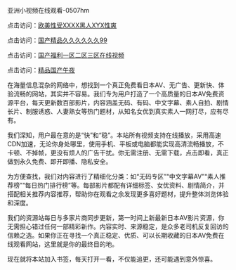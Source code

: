 亚洲小视频在线观看-0507hm


点击访问：<a href="https://bered.pages.dev/">欧美性受XXXX黑人XYX性爽</a>

点击访问：<a href="https://fdhf-454.pages.dev/">国产精品久久久久久久99</a>

点击访问：<a href="https://bered.pages.dev/">国产福利一区二区三区在线视频</a>

点击访问：<a href="https://rtj-3zo.pages.dev/">精品国产午夜</a>


在海量信息混杂的网络中，想找到一个真正免费看日本AV、无广告、更新快、体验流畅的网站，其实并不容易。我们专为用户打造了一个高质量的日本AV免费资源平台，每天更新数百部影片，内容涵盖无码、有码、中文字幕、素人自拍、剧情长片、制服诱惑、人妻熟女等热门题材，从知名女优到真实素人一网打尽，应有尽有。

我们深知，用户最在意的是“快”和“稳”。本站所有视频支持在线播放，采用高速CDN加速，无论你身处哪里，使用手机、平板或电脑都能实现高清流畅播放，不卡顿、不掉帧，更没有烦人的广告干扰。你无需注册、无需下载，点击即看，真正做到永久免费、即开即播、隐私安全。

为方便查找，我们对内容进行了精细化分类：如“无码专区”“中文字幕AV”“素人推荐榜”“每日热门排行榜”等。每部影片都配有详细标签、女优资料、剧情简介，并搭配相关推荐内容推荐，帮助你在观看之余发现更多喜好题材，提升整体浏览体验和深度。

我们的资源站每日与多家片商同步更新，第一时间上新最新日本AV影片资源，你无需担心错过任何一部精彩新作。内容实时、来源稳定，是众多老司机反复回访的信赖之选。如果你正在寻找一个真正稳定、优质、可以长期收藏的日本AV免费在线观看网站，这里就是你的最终目的地。

现在就将本站加入书签，每天打开一看，不仅能追更，还可能遇到意外惊喜。

<span style="display:none;">[Canonical link]( ）</span>
